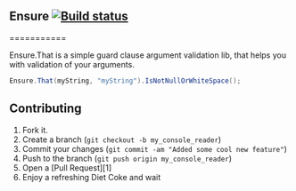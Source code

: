 Ensure [![Build status](https://ci.appveyor.com/api/projects/status/3xojx4v5s5mxdcgk/branch/develop?svg=true)](https://ci.appveyor.com/project/rickvanschalkwijk/ensure/branch/develop)
----------

===========

Ensure.That is a simple guard clause argument validation lib, that helps you with validation of your arguments.

```csharp
Ensure.That(myString, "myString").IsNotNullOrWhiteSpace();
```

Contributing
------------

1. Fork it.
2. Create a branch (`git checkout -b my_console_reader`)
3. Commit your changes (`git commit -am "Added some cool new feature"`)
4. Push to the branch (`git push origin my_console_reader`)
5. Open a [Pull Request][1]
6. Enjoy a refreshing Diet Coke and wait
